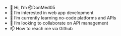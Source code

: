 - 👋 Hi, I’m @DonMed05
- 👀 I’m interested in web app development
- 🌱 I’m currently learning no-code platforms and APIs
- 💞️ I’m looking to collaborate on API management
- 📫 How to reach me via Github
<!---
DonMed05/DonMed05 is a ✨ special ✨ repository because its `README.md` (this file) appears on your GitHub profile.
You can click the Preview link to take a look at your changes.
--->
